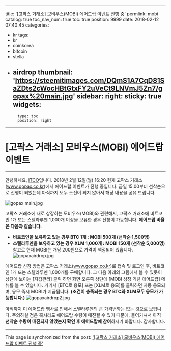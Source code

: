 
---
title: '[고팍스 거래소] 모비우스(MOBI) 에어드랍 이벤트 진행 중'
permlink: mobi
catalog: true
toc_nav_num: true
toc: true
position: 9999
date: 2018-02-12 07:40:45
categories:
- kr
tags:
- kr
- coinkorea
- bitcoin
- stella
- airdrop
thumbnail: 'https://steemitimages.com/DQmS1A7CqD81SaZDts2cWocHBtGtxFY2uVeCt9LNVmJ5Zn7/gopax%20main.jpg'
sidebar:
    right:
        sticky: true
widgets:
    -
        type: toc
        position: right
---


# **[고팍스 거래소] 모비우스(MOBI) 에어드랍 이벤트**
***

안녕하세요, [ITCO](https://steemit.com/@donekim)입니다.
2018년 2월 12일(월) 16:20 현재 고팍스 거래소(www.gopax.co.kr)에서 에어드랍 이벤트가 진행 중입니다. 금일 15:00부터 선착순으로 진행이 되었는데 아직까지 모두 소진이 되지 않아서 해당 내용을 공유 드립니다.


![gopax main.jpg](https://steemitimages.com/DQmS1A7CqD81SaZDts2cWocHBtGtxFY2uVeCt9LNVmJ5Zn7/gopax%20main.jpg)


고팍스 거래소에 새로 상장하는 모비우스(MOBI)와 관련해서,
고팍스 거래소에 비트코인 1개 또는 스텔라루멘 1,000개 이상을 보유한 경우 신청이 가능합니다.
**에어드랍 비율은 다음과 같습니다.**
- **비트코인을 보유하고 있는 경우 BTC 1개 : MOBI 500개 (선착순 1,500명)**
- **스텔라루멘을 보유하고 있는 경우 XLM 1,000개 : MOBI 150개 (선착순 5,000명)**
참고로 현재 MOBI는 개당 200원으로 가격이 책정되어 있습니다.
![gopaxairdrop.jpg](https://steemitimages.com/DQmNVDDs8FubKsbCi6GTpTBp7ECxNavcMPnMFhW8juiST6w/gopaxairdrop.jpg)


에어드랍 신청 방법은 고팍스 거래소(www.gopax.co.kr)로 접속 및 로그인 후, 비트코인 1개 또는 스텔라루멘 1,000개를 구매합니다. 그 다음 아래의 그림에서 볼 수 있듯이 상단에 보이는 [지갑관리] 클릭 하면 화면 오른쪽 상단에 [MOBI 상장
 기념 에어드랍] 메뉴를 볼 수 있습니다. 거기서 [BTC로 응모] 또는 [XLM로 응모]를 클릭하면 자동 응모되며, 응모 즉시 MOBI가 지급됩니다. **(조건이 충족되는 경우 BTC와 XLM모두 응모가 가능합니다.)**
  ![gopaxairdrop2.jpg](https://steemitimages.com/DQmbHteH9PfMTov1HHJPjJsHhFFYzbUnr2dVpThetdnFbxj/gopaxairdrop2.jpg)


아직까지 이 에어드랍 행사로 인해서 스텔라루멘의 큰 가격변화는 없는 것으로 보입니다.
주의하실 점은 혹시라도 에어드랍 수량이 매진될 수 있기 때문에,
들어가셔서 아직 **선착순 수량이 매진되지 않았는지 확인 후 에어드랍에 참여**하시기 바랍니다.
감사합니다.

- - -

This page is synchronized from the post: ['[고팍스 거래소] 모비우스(MOBI) 에어드랍 이벤트 진행 중'](https://steemit.com/@donekim/mobi)
